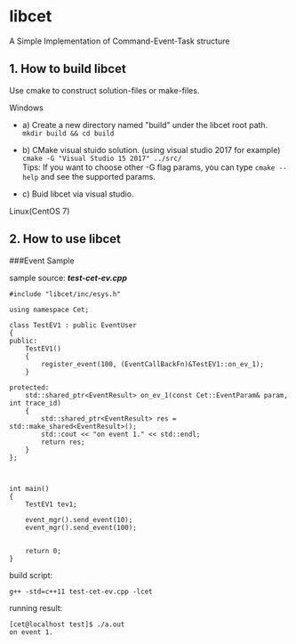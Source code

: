 # libcet
A Simple Implementation of Command-Event-Task structure

## 1. How to build libcet
Use cmake to construct solution-files or make-files.

Windows

- a) Create a new directory named "build" under the libcet root path.    
`mkdir build && cd build`

- b) CMake visual stuido solution. (using visual studio 2017 for example)   
`cmake -G "Visual Studio 15 2017" ../src/`   
Tips: If you want to choose other -G flag params, you can type `cmake --help` and see the supported params.

- c) Buid libcet via visual studio.

Linux(CentOS 7)


## 2. How to use libcet
###Event Sample

sample source: *__test-cet-ev.cpp__*

	#include "libcet/inc/esys.h"
	
	using namespace Cet;
	
	class TestEV1 : public EventUser
	{
	public:
		TestEV1()
		{
			register_event(100, (EventCallBackFn)&TestEV1::on_ev_1);
		}
	
	protected:
		std::shared_ptr<EventResult> on_ev_1(const Cet::EventParam& param, int trace_id)
		{
			std::shared_ptr<EventResult> res = std::make_shared<EventResult>();
			std::cout << "on event 1." << std::endl;
			return res;
		}
	};
	
	
	
	int main()
	{
		TestEV1 tev1;
	
		event_mgr().send_event(10);
		event_mgr().send_event(100);
		
	
	    return 0;
	}

build script:

	g++ -std=c++11 test-cet-ev.cpp -lcet


running result:

	[cet@localhost test]$ ./a.out 
	on event 1.


